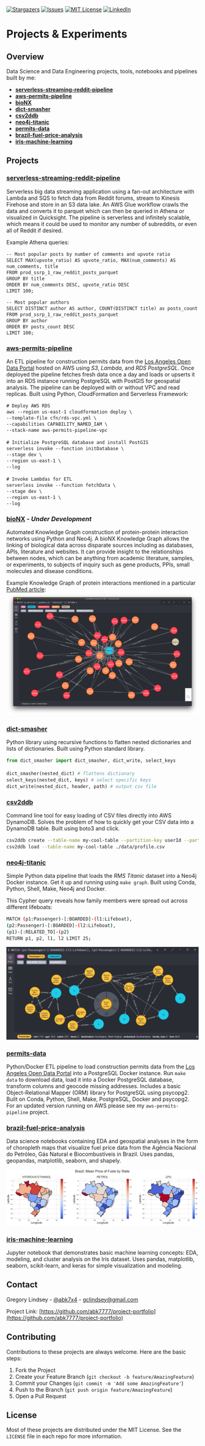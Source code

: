 <!--
*** Thanks for checking out this README Template. If you have a suggestion that would
*** make this better, please fork the repo and create a pull request or simply open
*** an issue with the tag "enhancement".
*** Thanks again! Now go create something AMAZING! :D
***
***
***
*** To avoid retyping too much info. Do a search and replace for the following:
*** abk7777, repo, abk7x4, gclindsey@gmail.com
-->





<!-- PROJECT SHIELDS -->
<!--
*** I'm using markdown "reference style" links for readability.
*** Reference links are enclosed in brackets [ ] instead of parentheses ( ).
*** See the bottom of this document for the declaration of the reference variables
*** for contributors-url, forks-url, etc. This is an optional, concise syntax you may use.
*** https://www.markdownguide.org/basic-syntax/#reference-style-links
-->
[![Stargazers][stars-shield]][stars-url]
[![Issues][issues-shield]][issues-url]
[![MIT License][license-shield]][license-url]
[![LinkedIn][linkedin-shield]][linkedin-url]

# Projects & Experiments

<!-- Background -->
## Overview

Data Science and Data Engineering projects, tools, notebooks and pipelines built by me:
* **[serverless-streaming-reddit-pipeline](https://github.com/abk7777/serverless-streaming-reddit-pipeline)**
* **[aws-permits-pipeline](https://github.com/abk7777/aws-permits-pipeline)**
* **[bioNX](https://github.com/abk7777/bioNX)**
* **[dict-smasher](https://github.com/abk7777/dict-smasher)**
* **[csv2ddb](https://github.com/abk7777/csv2ddb)**
* **[neo4j-titanic](https://github.com/abk7777/neo4j-titanic)**
* **[permits-data](https://github.com/abk7777/permits-data)**
* **[brazil-fuel-price-analysis](https://github.com/abk7777/brazil-fuel-price-analysis)**
* **[iris-machine-learning](https://github.com/abk7777/iris-machine-learning/blob/master/Iris_dataset.ipynb)**

<!-- ABOUT THE PROJECTS -->
## Projects

### **[serverless-streaming-reddit-pipeline](https://github.com/abk7777/serverless-streaming-reddit-pipeline)**

Serverless big data streaming application using a fan-out architecture with Lambda and SQS to fetch data from Reddit forums, stream to Kinesis Firehose and store in an S3 data lake. An AWS Glue workflow crawls the data and converts it to parquet which can then be queried in Athena or visualized in Quicksight. The pipeline is serverless and infinitely scalable, which means it could be used to monitor any number of subreddits, or even all of Reddit if desired.

Example Athena queries:
```
-- Most popular posts by number of comments and upvote ratio
SELECT MAX(upvote_ratio) AS upvote_ratio, MAX(num_comments) AS num_comments, title
FROM prod_ssrp_1_raw_reddit_posts_parquet
GROUP BY title
ORDER BY num_comments DESC, upvote_ratio DESC
LIMIT 100;
```
```
-- Most popular authors
SELECT DISTINCT author AS author, COUNT(DISTINCT title) as posts_count
FROM prod_ssrp_1_raw_reddit_posts_parquet
GROUP BY author
ORDER BY posts_count DESC
LIMIT 100;
```

### **[aws-permits-pipeline](https://github.com/abk7777/aws-permits-pipeline)**

An ETL pipeline for construction permits data from the [Los Angeles Open Data Portal](https://data.lacity.org/) hosted on AWS using *S3*, *Lambda*, and *RDS PostgreSQL*. Once deployed the pipeline fetches fresh data once a day and loads or upserts it into an RDS instance running PostgreSQL with PostGIS for geospatial analysis. The pipeline can be deployed with or without VPC and read replicas. Built using Python, CloudFormation and Serverless Framework:

```
# Deploy AWS RDS
aws --region us-east-1 cloudformation deploy \
--template-file cfn/rds-vpc.yml \
--capabilities CAPABILITY_NAMED_IAM \
--stack-name aws-permits-pipeline-vpc

# Initialize PostgreSQL database and install PostGIS
serverless invoke --function initDatabase \
--stage dev \
--region us-east-1 \
--log

# Invoke Lambdas for ETL
serverless invoke --function fetchData \
--stage dev \
--region us-east-1 \
--log
```

### **[bioNX](https://github.com/abk7777/bioNX)** - *Under Development*

Automated Knowledge Graph construction of protein-protein interaction networks using Python and Neo4j. A bioNX Knowledge Graph allows the linking of biological data across disparate sources including as databases, APIs, literature and websites. It can provide insight to the relationships between nodes, which can be anything from academic literature, samples, or experiments, to subjects of inquiry such as gene products, PPIs, small molecules and disease conditions.

Example Knowledge Graph of protein interactions mentioned in a particular [PubMed article](https://pubmed.ncbi.nlm.nih.gov/28514442/):
![bioNX Screenshot](./img/bionx-screenshot.png)

### **[dict-smasher](https://github.com/abk7777/dict-smasher)**

Python library using recursive functions to flatten nested dictionaries and lists of dictionaries. Built using Python standard library.

```python
from dict_smasher import dict_smasher, dict_write, select_keys

dict_smasher(nested_dict) # flattens dictionary
select_keys(nested_dict, keys) # select specific keys
dict_write(nested_dict, header, path) # output csv file
```

### **[csv2ddb](https://github.com/abk7777/csv2ddb)**

Command line tool for easy loading of CSV files directly into AWS DynamoDB. Solves the problem of how to quickly get your CSV data into a DynamoDB table. Built using boto3 and click.

```bash
csv2ddb create --table-name my-cool-table --partition-key userId --partition-key-type N
csv2ddb load --table-name my-cool-table ./data/profile.csv
```

### **[neo4j-titanic](https://github.com/abk7777/neo4j-titanic)**

Simple Python data pipeline that loads the *RMS Titanic* dataset into a Neo4j Docker instance. Get it up and running using `make graph`. Built using Conda, Python, Shell, Make, Neo4j and Docker.

This Cypher query reveals how family members were spread out across different lifeboats:
```sh
MATCH (p1:Passenger)-[:BOARDED]-(l1:Lifeboat),
(p2:Passenger)-[:BOARDED]-(l2:Lifeboat),
(p1)-[:RELATED_TO]-(p2)
RETURN p1, p2, l1, l2 LIMIT 25;
```
![neo4j-titanic-screencap.png](./img/neo4j-titanic-screencap.png)

### **[permits-data](https://github.com/abk7777/permits-data)**

Python/Docker ETL pipeline to load construction permits data from the [Los Angeles Open Data Portal](https://data.lacity.org/) into a PostgreSQL Docker instance. Run `make data` to download data, load it into a Docker PostgreSQL database, transform columns and geocode missing addresses. Includes a basic Object-Relational Mapper (ORM) library for PostgreSQL using psycopg2. Built on Conda, Python, Shell, Make, PostgreSQL, Docker and psycopg2. For an updated version running on AWS please see my `aws-permits-pipeline` project.

### **[brazil-fuel-price-analysis](https://github.com/abk7777/brazil-fuel-price-analysis)**

Data science notebooks containing EDA and geospatial analyses in the form of choropleth maps that visualize fuel price data from the Agência Nacional do Petróleo, Gás Natural e Biocombustíveis in Brazil. Uses pandas, geopandas, matplotlib, seaborn, and shapely.

![Brazil Fuel Analysis Screenshot](./img/choropleth_mean_fuel_price_state.png)

### **[iris-machine-learning](https://github.com/abk7777/iris-machine-learning/blob/master/Iris_dataset.ipynb)**

Jupyter notebook that demonstrates basic machine learning concepts: EDA, modeling, and cluster analysis on the Iris dataset. Uses pandas, matplotlib, seaborn, scikit-learn, and keras for simple visualization and modeling. 

<!-- CONTACT -->
## Contact

Gregory Lindsey - [@abk7x4](https://twitter.com/abk7x4) - gclindsey@gmail.com

Project Link: [https://github.com/abk7777/project-portfolio](https://github.com/abk7777/project-portfolio)

<!-- CONTRIBUTING -->
## Contributing

Contributions to these projects are always welcome. Here are the basic steps:

1. Fork the Project
2. Create your Feature Branch (`git checkout -b feature/AmazingFeature`)
3. Commit your Changes (`git commit -m 'Add some AmazingFeature'`)
4. Push to the Branch (`git push origin feature/AmazingFeature`)
5. Open a Pull Request

<!-- LICENSE -->
## License

Most of these projects are distributed under the MIT License. See the `LICENSE` file in each repo for more information.

<!-- MARKDOWN LINKS & IMAGES -->
<!-- https://www.markdownguide.org/basic-syntax/#reference-style-links -->

[stars-shield]: https://img.shields.io/github/stars/abk7777/project-portfolio.svg?style=flat-square
[stars-url]: https://github.com/abk7777/project-portfolio/stargazers
[issues-shield]: https://img.shields.io/github/issues/abk7777/project-portfolio.svg?style=flat-square
[issues-url]: https://github.com/abk7777/project-portfolio/issues
[license-shield]: https://img.shields.io/github/license/abk7777/project-portfolio.svg?style=flat-square
[license-url]: https://github.com/abk7777/project-portfolio/blob/master/LICENSE.txt
[linkedin-shield]: https://img.shields.io/badge/-LinkedIn-black.svg?style=flat-square&logo=linkedin&colorB=555
[linkedin-url]: https://linkedin.com/in/gregory-lindsey/
